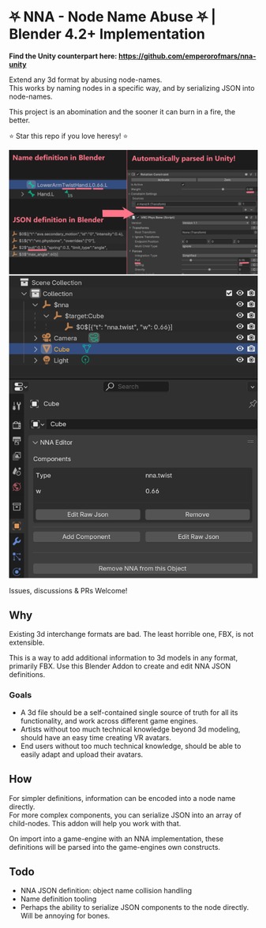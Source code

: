 
# ⛧ NNA - Node Name Abuse ⛧ | Blender 4.2+ Implementation

**Find the Unity counterpart here: <https://github.com/emperorofmars/nna-unity>**

Extend any 3d format by abusing node-names.\
This works by naming nodes in a specific way, and by serializing JSON into node-names.

This project is an abomination and the sooner it can burn in a fire, the better.

⭐ Star this repo if you love heresy! ⭐

![](./Docs/img/nna-example.png)
![](./Docs/img/nna-blender.png)

Issues, discussions & PRs Welcome!

## Why
Existing 3d interchange formats are bad. The least horrible one, FBX, is not extensible.

This is a way to add additional information to 3d models in any format, primarily FBX.
Use this Blender Addon to create and edit NNA JSON definitions.

### Goals
* A 3d file should be a self-contained single source of truth for all its functionality, and work across different game engines.
* Artists without too much technical knowledge beyond 3d modeling, should have an easy time creating VR avatars.
* End users without too much technical knowledge, should be able to easily adapt and upload their avatars.

## How
For simpler definitions, information can be encoded into a node name directly.\
For more complex components, you can serialize JSON into an array of child-nodes. This addon will help you work with that.

On import into a game-engine with an NNA implementation, these definitions will be parsed into the game-engines own constructs.

<!--
TODO: write one proper source of truth spec for available components across all nna implementations.
**[Documantation on all provided NNA processors!](Docs/Processors.md)**

You can easily implement additional processors yourself!
-->


## Todo
* NNA JSON definition: object name collision handling
* Name definition tooling
* Perhaps the ability to serialize JSON components to the node directly. Will be annoying for bones.

